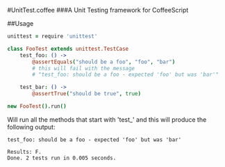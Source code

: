 #UnitTest.coffee
###A Unit Testing framework for CoffeeScript

##Usage
```coffee
unittest = require 'unittest'

class FooTest extends unittest.TestCase
    test_foo: () ->
        @assertEquals("should be a foo", "foo", "bar")
        # this will fail with the message
        # "test_foo: should be a foo - expected 'foo' but was 'bar'"

    test_bar: () ->
        @assertTrue("should be true", true)

new FooTest().run()
```

Will run all the methods that start with 'test_' and this will produce the
following output:

```
test_foo: should be a foo - expected 'foo' but was 'bar'

Results: F.
Done. 2 tests run in 0.005 seconds.
```


